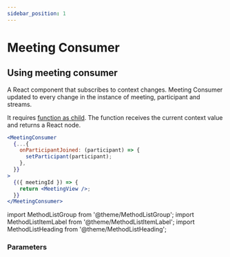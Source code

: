 ```yaml
---
sidebar_position: 1
---
```


# Meeting Consumer

## Using meeting consumer

A React component that subscribes to context changes. Meeting Consumer updated to every change in the instance of meeting, participant and streams.

It requires <a href="https://reactjs.org/docs/render-props.html#using-props-other-than-render">function as child</a>. The function receives the current context value and returns a React node.

```jsx title="Meeting Provider"
<MeetingConsumer
  {...{
    onParticipantJoined: (participant) => {
      setParticipant(participant);
    },
  }}
>
  {({ meetingId }) => {
    return <MeetingView />;
  }}
</MeetingConsumer>
```

import MethodListGroup from '@theme/MethodListGroup';
import MethodListItemLabel from '@theme/MethodListItemLabel';
import MethodListHeading from '@theme/MethodListHeading';

### Parameters

<MethodListGroup>
  <MethodListItemLabel name="__namedParameters" option={"required"} type={"object"} >
    <MethodListGroup>
      <MethodListHeading heading="Parameters" />
      <MethodListItemLabel name="onParticipantJoined(participant)" option={"optional"} type={"callback"} />
      <MethodListItemLabel name="onParticipantLeft(participant)" option={"optional"} type={"callback"} />
      <MethodListItemLabel name="onSpeakerChanged(activeSpeakerId)" option={"optional"} type={"callback"} />
      <MethodListItemLabel name="onPresenterChanged(presenterId)" option={"optional"} type={"callback"} />
      <MethodListItemLabel name="onMainParticipantChanged(participant)" option={"optional"} type={"callback"} />
      <MethodListItemLabel name="onEntryRequested(participantId, name)" option={"optional"} type={"callback"} />
      <MethodListItemLabel name="onEntryResponded(participantId, name)" option={"optional"} type={"callback"} />
      <MethodListItemLabel name="onRecordingStarted()" option={"optional"} type={"callback"} />
      <MethodListItemLabel name="onRecordingStopped()" option={"optional"} type={"callback"} />
      <MethodListItemLabel name="onChatMessage(data)" option={"optional"} type={"callback"} />
      <MethodListItemLabel name="onMeetingJoined()" option={"optional"} type={"callback"} />
      <MethodListItemLabel name="onMeetingLeft()" option={"optional"} type={"callback"} />
      <MethodListItemLabel name="onPinStateChanged()" option={"optional"} type={"event"} />
      <MethodListItemLabel name="function as child" option={"optional"} type={"function"} description="You can subscribe to all the function and properties." >
      </MethodListItemLabel>
    </MethodListGroup>
  </MethodListItemLabel>
</MethodListGroup>
